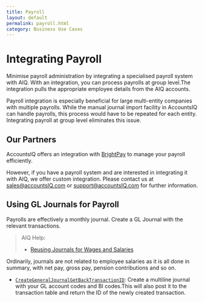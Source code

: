 ```yaml
---
title: Payroll
layout: default
permalink: payroll.html
category: Business Use Cases
---
```


# Integrating Payroll
Minimise payroll administration by integrating a specialised payroll system with AIQ. With an integration, you  can process payrolls at group level.The integration pulls the appropriate employee details from the AIQ accounts.

Payroll integration is especially beneficial for large multi-entity companies with multiple payrolls. While the manual journal import facility in AccountsIQ can handle payrolls, this process would have to be repeated for each entity. Integrating payroll at group level eliminates this issue.

## Our Partners
AccountsIQ offers an integration with [BrightPay](https://www.accountsiq.com/features/integrations/brightpay/) to manage your payroll efficiently. 

However, if you have a payroll system and are interested in integrating it with AIQ, we offer custom integration. Please contact us at [sales@accountsIQ.com](mailto:sales@accountsIQ.com) or [support@accountsIQ.com](mailto:support@accountsIQ.com) for further information.

## Using GL Journals for Payroll
Payrolls are effectively a monthly journal. Create a GL Journal with the relevant transactions.

>AIQ Help:
>
>- [Reusing Journals for Wages and Salaries](https://aiq.helpjuice.com/en_GB/general-ledger/289604-how-do-i-use-the-journal-template-feature-example-wages-and-salaries)

Ordinarily, journals are not related to employee salaries as it is all done in summary, with net pay, gross pay, pension contributions and so on. 

- [`CreateGeneralJournalGetBackTransactionID`](https://github.com/accountsIQ/API-Wiki/wiki/CreateGeneralJournalGetBackTransactionID): Create a multiline journal with your GL account codes and BI codes.This will also post it to the transaction table and return the ID of the newly created transaction. 

